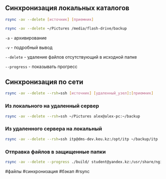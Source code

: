 ## Синхронизация локальных каталогов

~~~~bash
rsync -av --delete [источник] [приемник]
~~~~

~~~~bash
rsync -av --delete ~/Pictures /media/flash-drive/backup
~~~~

`-a` - архивирование

`-v` - подробный вывод

`--delete` - удаление файлов отсутствующий в исходной папке

`--progress` - показывать прогресс


## Синхронизация по сети

~~~~bash
rsync -av --delete --rsh=ssh [источник] [удаленный_узел]:[приемник]
~~~~

### Из локального на удаленный сервер
~~~~bash
rsync -av --delete --rsh=ssh ~/Pictures alex@alex-pc:~/backup
~~~~

### Из удаленного сервера на локальный
~~~~bash
rsync -av --delete --rsh=ssh itp@dms-dev.keu.kz:/opt/itp ~/backup/itp
~~~~

### Отправка файлов в защищенные папки
~~~~bash
rsync -av --delete --progress ./build/ student@yandex.kz:/usr/share/nginx/html --rsync-path="sudo rsync"
~~~~

#файлы #синхронизация #бэкап #rsync